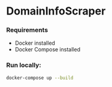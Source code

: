 # DomainInfoScraper

###  Requirements
- Docker installed
- Docker Compose installed

### Run locally:

```bash
docker-compose up --build
